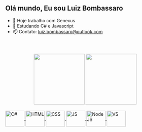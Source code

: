 ## Olá mundo, Eu sou Luiz Bombassaro

- 🔭 Hoje trabalho com Genexus
- 🌱 Estudando C# e Javascript
- 📫 Contato: luiz.bombassaro@outlook.com

<header>
   <link rel="stylesheet" href="https://cdn.jsdelivr.net/gh/devicons/devicon@v2.15.1/devicon.min.css">
</header>

<div align="center">
  <a href="https://github.com/LuizBombassaro">
  <img height="160em" src="https://github-readme-stats.vercel.app/api?username=LuizBombassaro&show_icons=true&theme=dark&include_all_commits=true&count_private=true"/>
  <img height="160em" src="https://github-readme-stats.vercel.app/api/top-langs/?username=LuizBombassaro&layout=compact&langs_count=7&theme=dark"/>
</div>
<div style="display: inline_block">
  <br>
  <img align="center" alt="C#" title="C#" height="50px" width="60px" src="https://cdn.jsdelivr.net/gh/devicons/devicon/icons/csharp/csharp-original.svg" />
  <img align="center" alt="HTML" title="HTML" height="50px" width="60px" src="https://cdn.jsdelivr.net/gh/devicons/devicon/icons/html5/html5-original.svg" />
  <img align="center" alt="CSS" title="CSS" height="50px" width="60px" src="https://cdn.jsdelivr.net/gh/devicons/devicon/icons/css3/css3-original.svg" />
  <img align="center" alt="JS" title="JS" height="50px" width="60px" src="https://cdn.jsdelivr.net/gh/devicons/devicon/icons/javascript/javascript-original.svg" />
  <img align="center" alt="NodeJS" title="NodeJS" height="50px" width="60px" src="https://cdn.jsdelivr.net/gh/devicons/devicon/icons/nodejs/nodejs-original-wordmark.svg" />
  <img align="center" alt="VS" title="Visual Studio" height="50px" width="60px" src="https://cdn.jsdelivr.net/gh/devicons/devicon/icons/visualstudio/visualstudio-plain.svg" />
</div>
